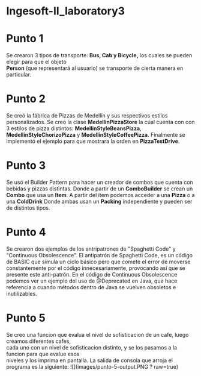 # Ingesoft-II_laboratory3

# Punto 1
Se crearon 3 tipos de transporte: **Bus, Cab y Bicycle,** los cuales se pueden elegir para que el objeto	
**Person** (que representará al usuario) se transporte de cierta manera en particular.
# Punto 2
Se creó la fábrica de Pizzas de Medellín y sus respectivos estilos personalizados. Se creo la clase **MedellinPizzaStore**  la cúal cuenta con con 3 estilos de pizza distintos: **MedellinStyleBeansPizza**, **MedellinStyleChorizoPizza** y **MedellinStyleCoffeePizza**. Finalmente se implementó el ejemplo para que mostrara la orden en **PizzaTestDrive**.
# Punto 3
Se usó el Builder Pattern para hacer un creador de combos que cuenta con bebidas y pizzas distintas. Donde a partir de un **ComboBuilder** se crean un **Combo** que usa un **Item**. A partir del item podemos acceder a una **Pizza** o a una **ColdDrink** Donde ambas usan un **Packing** independiente y pueden ser de distintos tipos.
# Punto 4
Se crearon dos ejemplos de los antripatrones de "Spaghetti Code" y "Continuous Obsolescence". 
El antipatrón de Spaghetti Code, es un código de BASIC que simula un ciclo básico pero que comete el error de moverse constantemente por el código innecesariamente, provocando así que se presente este anti-patrón. 
En el código de Continuous Obsolescence podemos ver un ejemplo del uso de @Deprecated en Java, que hace referencia a cuando métodos dentro de Java se vuelven obsoletos e inutilizables.
# Punto 5
Se creo una funcion que evalua el nivel de sofisticacion de un cafe, luego creamos diferentes cafes,	
cada uno con un nivel de sofisticacion distinto, y se los pasamos a la funcion para que evalue esos 	
niveles y los imprima en pantalla.
La salida de consola que arroja el programa es la siguiente: 
![](images/punto-5-output.PNG ? raw=true)
